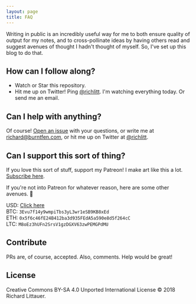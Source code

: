 ```yaml
---
layout: page
title: FAQ
---
```


Writing in public is an incredibly useful way for me to both ensure quality of output for my notes, and to cross-pollinate ideas by having others read and suggest avenues of thought I hadn't thought of myself. So, I've set up this blog to do that.

## How can I follow along?

- Watch or Star this repository.
- Hit me up on Twitter! Ping [@richlitt](https://twitter.com/richlitt). I'm watching everything today. Or send me an email.

## Can I help with anything?

Of course! [Open an issue](https://github.com/RichardLitt/2018-May/issues/new) with your questions, or write me at [richard@burntfen.com](mailto:richard@burntfen.com), or hit me up on Twitter at [@richlitt](https://twitter.com/richlitt).

## Can I support this sort of thing?

If you love this sort of stuff, support my Patreon! I make art like this a lot. [Subscribe here](https://www.patreon.com/richlitt).

If you're not into Patreon for whatever reason, here are some other avenues. 🙇‍

USD: [Click here](https://plasso.com/richard@burntfen.com)  
BTC: `3Evu7f14y9wmpiTbs3yL3wr1eSB9KB8xEd`  
ETH: `0x5f6c46fE24B412ba3d935FEdA5a590e8d5f264cC`  
LTC: `M8oEz3hUFn2SrsV1gzDGXV63zwPEMGPdMU`  

## Contribute

PRs are, of course, accepted. Also, comments. Help would be great!

## License

Creative Commons BY-SA 4.0 Unported International License © 2018 Richard Littauer.
